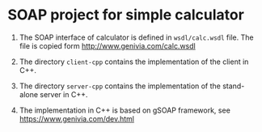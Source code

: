 # SOAP project for simple calculator


1. The SOAP interface of calculator is defined in `wsdl/calc.wsdl` file. The file is copied form http://www.genivia.com/calc.wsdl

1. The directory `client-cpp` contains the implementation of the client in C++.

1. The directory `server-cpp` contains the implementation of the stand-alone server in C++.

1. The implementation in C++ is based on gSOAP framework, see https://www.genivia.com/dev.html

